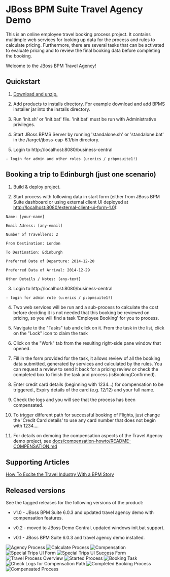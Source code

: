 JBoss BPM Suite Travel Agency Demo
==================================
This is an online employee travel booking process project. It contains multimple web services for looking up data for the process
and rules to calculate pricing. Furthermore, there are several tasks that can be activated to evaluate pricing and to review the
final booking data before completing the booking.

Welcome to the JBoss BPM Travel Agency!


Quickstart
----------
1. [Download and unzip.](https://github.com/jbossdemocentral/bpms-travel-agency-demo/archive/master.zip)

2. Add products to installs directory. For example download and add BPMS installer jar into the installs directory.

3. Run 'init.sh' or 'init.bat' file. 'init.bat' must be run with Administrative privileges.

4. Start JBoss BPMS Server by running 'standalone.sh' or 'standalone.bat' in the <path-to-project>/target/jboss-eap-6.1/bin directory.

5. Login to http://localhost:8080/business-central

  ```
  - login for admin and other roles (u:erics / p:bpmsuite1!)
  ```


Booking a trip to Edinburgh (just one scenario)
-----------------------------------------------
1. Build & deploy project.

2. Start process with following data in start form (either from JBoss BPM Suite dashboard or using external client
	 UI deployed at [http://localhost:8080/external-client-ui-form-1.0](http://localhost:8080/external-client-ui-form-1.0)):

  ```
  Name: [your-name]

  Email Adress: [any-email]

  Number of Travellers: 2  

  From Destination: London

  To Destination: Edinburgh

  Preferred Date of Departure: 2014-12-20

  Preferred Data of Arrival: 2014-12-29

  Other Details / Notes: [any-text]
  ```

3. Login to http://localhost:8080/business-central

  ```
  - login for admin role (u:erics / p:bpmsuite1!)
  ```

4. Two web services will be run and a sub-process to calculate the cost before deciding it is not needed that this booking be
	 reviewed on pricing, so you will find a task 'Employee Booking' for you to process.

5. Navigate to the "Tasks" tab and click on it. From the task in the list, click on the "Lock" icon to claim the task

6. Click on the "Work" tab from the resulting right-side pane window that opened.

7. Fill in the form provided for the task, it allows review of all the booking data submitted, generated by services and 
   calculated by the rules. You can request a review to send it back for a pricing review or check the completed box to 
   finish the task and process (isBookingConfirmed).

8. Enter credit card details (beginning with 1234...) for compensation to be triggered., Expiry details of the 
   card (e.g. 12/12) and your full name.

9. Check the logs and you will see that the process has been compensated.

10. To trigger different path for successful booking of Flights, just change the 'Credit Card details' to use any 
    card number that does not begin with 1234....

11. For details on demoing the compensation aspects of the Travel Agency demo project, 
    see [docs/compensation-howto/README-COMPENSATION.md](docs/compensation-howto/README-COMPENSATION.md)


Supporting Articles
-------------------
[How To Excite the Travel Industry With a BPM Story](http://www.schabell.org/2014/10/how-to-excite-travel-agencies-with-bpm-story.html)


Released versions
-----------------

See the tagged releases for the following versions of the product:

- v1.0 - JBoss BPM Suite 6.0.3 and updated travel agency demo with compensation features.

- v0.2 - moved to JBoss Demo Central, updated windows init.bat support.

- v0.1 - JBoss BPM Suite 6.0.3 and travel agency demo installed.


![Agency Process](https://github.com/jbossdemocentral/bpms-travel-agency-demo/blob/master/docs/demo-images/agency-process.png?raw=true)
![Calculate Process](https://github.com/jbossdemocentral/bpms-travel-agency-demo/blob/master/docs/demo-images/calculate-process.png?raw=true)
![Compensation](https://raw.githubusercontent.com/jbossdemocentral/bpms-travel-agency-demo/master/docs/demo-images/compensation-process.png?raw=true)
![Special Trips UI Form](https://raw.githubusercontent.com/jbossdemocentral/bpms-travel-agency-demo/master/docs/demo-images/SpecialTripsUIform.png?raw=true)
![Special Trips UI Success Form](https://raw.githubusercontent.com/jbossdemocentral/bpms-travel-agency-demo/master/docs/demo-images/UISuccessScreen.png?raw=true)
![Travel Process Overview](https://github.com/jbossdemocentral/bpms-travel-agency-demo/blob/master/docs/demo-images/travel-process-definition.png?raw=true)
![Started Process](https://github.com/jbossdemocentral/bpms-travel-agency-demo/blob/master/docs/demo-images/started-process.png?raw=true)
![Booking Task](https://github.com/jbossdemocentral/bpms-travel-agency-demo/blob/master/docs/demo-images/complete-booking-task.png?raw=true)
![Check Logs for Compensation Path](https://raw.githubusercontent.com/jbossdemocentral/bpms-travel-agency-demo/master/docs/demo-images/CheckLogsForCompensationPath.png?raw=true)
![Completed Booking Process](https://github.com/jbossdemocentral/bpms-travel-agency-demo/blob/master/docs/demo-images/completed-process.png?raw=true)
![Compensated Process](https://raw.githubusercontent.com/jbossdemocentral/bpms-travel-agency-demo/master/docs/demo-images/CompensatedProcess.png?raw=true)

